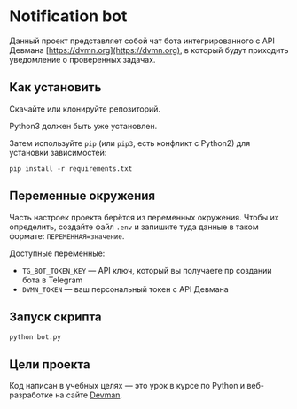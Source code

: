 # Notification bot


Данный проект представляет собой чат бота интегрированного с API Девмана [https://dvmn.org](https://dvmn.org), в который будут приходить уведомление о проверенных задачах.  


## Как установить

Скачайте или клонируйте репозиторий.

Python3 должен быть уже установлен.

Затем используйте `pip` (или `pip3`, есть конфликт с Python2) для установки зависимостей:

```
pip install -r requirements.txt
```

## Переменные окружения

Часть настроек проекта берётся из переменных окружения. Чтобы их определить, создайте файл `.env` и запишите туда данные в таком формате: `ПЕРЕМЕННАЯ=значение`.

Доступные переменные:

- `TG_BOT_TOKEN_KEY` — API ключ, который вы получаете пр создании бота в Telegram
- `DVMN_TOKEN` —  ваш персональный токен с API Девмана

## Запуск скрипта


```python bot.py```


## Цели проекта

Код написан в учебных целях — это урок в курсе по Python и веб-разработке на сайте [Devman](https://dvmn.org).
